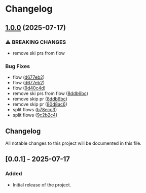 # Changelog

## [1.0.0](https://github.com/BlueSpacePotato/spezialist/compare/v0.0.1...v1.0.0) (2025-07-17)


### ⚠ BREAKING CHANGES

* remove ski prs from flow

### Bug Fixes

* flow ([d677eb2](https://github.com/BlueSpacePotato/spezialist/commit/d677eb22057ee2b01c80c0f88b66126e684c8b12))
* flow ([d677eb2](https://github.com/BlueSpacePotato/spezialist/commit/d677eb22057ee2b01c80c0f88b66126e684c8b12))
* flow ([9d40c4d](https://github.com/BlueSpacePotato/spezialist/commit/9d40c4da61c1a17db59e003c7be220cd3d3a4914))
* remove ski prs from flow ([8ddb6bc](https://github.com/BlueSpacePotato/spezialist/commit/8ddb6bc3ca6112da81d9179e1da5fe6c75b6026a))
* remove skip pr ([8ddb6bc](https://github.com/BlueSpacePotato/spezialist/commit/8ddb6bc3ca6112da81d9179e1da5fe6c75b6026a))
* remove skip pr ([80d8ac6](https://github.com/BlueSpacePotato/spezialist/commit/80d8ac6f84a288ade449fdf44aedcf02dc3d5364))
* split flows ([b78ecc3](https://github.com/BlueSpacePotato/spezialist/commit/b78ecc309ec0c97017b8c1cdab9d33edf9c5bea1))
* split flows ([9c2b2c4](https://github.com/BlueSpacePotato/spezialist/commit/9c2b2c4d4a411373a5ec38fbc59dee754ea6f254))

## Changelog

All notable changes to this project will be documented in this file.

## \[0.0.1] - 2025-07-17

### Added

* Initial release of the project.
